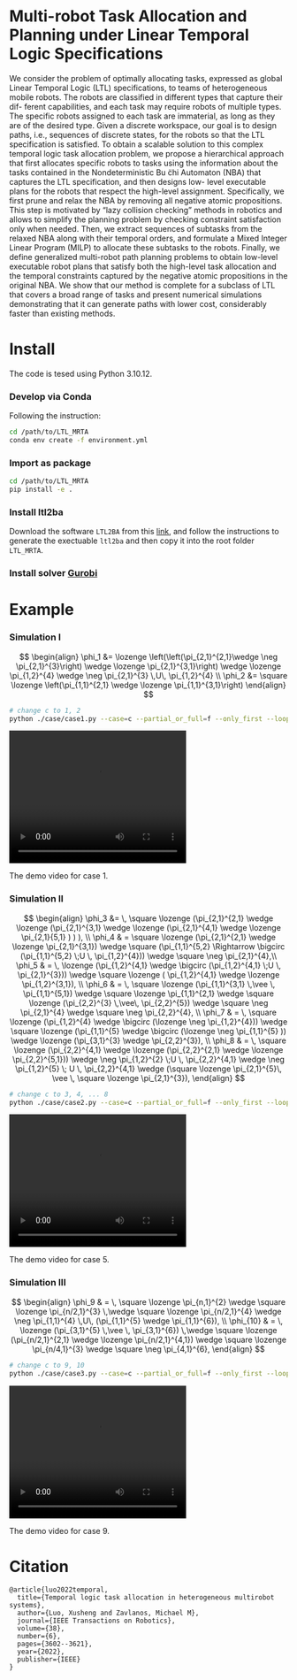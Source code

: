 # Multi-robot Task Allocation and Planning under Linear Temporal Logic Specifications
We consider the problem of optimally allocating tasks, expressed as global Linear Temporal Logic (LTL) specifications, to teams of heterogeneous mobile robots. The robots are classified in different types that capture their dif- ferent capabilities, and each task may require robots of multiple types. The specific robots assigned to each task are immaterial, as long as they are of the desired type. Given a discrete workspace, our goal is to design paths, i.e., sequences of discrete states, for the robots so that the LTL specification is satisfied. To obtain a scalable solution to this complex temporal logic task allocation problem, we propose a hierarchical approach that first allocates specific robots to tasks using the information about the tasks contained in the Nondeterministic Bu ̈chi Automaton (NBA) that captures the LTL specification, and then designs low- level executable plans for the robots that respect the high-level assignment. Specifically, we first prune and relax the NBA by removing all negative atomic propositions. This step is motivated by “lazy collision checking” methods in robotics and allows to simplify the planning problem by checking constraint satisfaction only when needed. Then, we extract sequences of subtasks from the relaxed NBA along with their temporal orders, and formulate a Mixed Integer Linear Program (MILP) to allocate these subtasks to the robots. Finally, we define generalized multi-robot path planning problems to obtain low-level executable robot plans that satisfy both the high-level task allocation and the temporal constraints captured by the negative atomic propositions in the original NBA. We show that our method is complete for a subclass of LTL that covers a broad range of tasks and present numerical simulations demonstrating that it can generate paths with lower cost, considerably faster than existing methods.

# Install
 The code is tesed using Python 3.10.12.
### Develop via Conda
 Following the instruction:
```bash
cd /path/to/LTL_MRTA
conda env create -f environment.yml
```
### Import as package
```bash
cd /path/to/LTL_MRTA
pip install -e .
```
### Install ltl2ba
Download the software `LTL2BA` from this [link](http://www.lsv.fr/~gastin/ltl2ba/index.php), and follow the instructions to generate the exectuable `ltl2ba` and then copy it into the root folder `LTL_MRTA`.
### Install solver [Gurobi](https://www.gurobi.com)
# Example

### Simulation I
$$
\begin{align}
\phi_1 &= \lozenge \left(\left(\pi_{2,1}^{2,1}\wedge \neg \pi_{2,1}^{3}\right) \wedge  \lozenge \pi_{2,1}^{3,1}\right)  \wedge \lozenge \pi_{1,2}^{4} \wedge \neg \pi_{2,1}^{3} \,U\, \pi_{1,2}^{4} \\
\phi_2 &= \square \lozenge \left(\pi_{1,1}^{2,1} \wedge \lozenge \pi_{1,1}^{3,1}\right)
\end{align}
$$

```bash
# change c to 1, 2
python ./case/case1.py --case=c --partial_or_full=f --only_first --loop --vis --print
```
<video width="320" height="240" controls>
  <source src="/Users/xushengluo/Documents/Code/LTL_MRTA/data/mapp_case1.mp4" type="video/mp4">
  Your browser does not support the video tag.
</video>

The demo video for case 1.

### Simulation II
$$
\begin{align}
   \phi_3 &= \, \square \lozenge (\pi_{2,1}^{2,1} \wedge \lozenge (\pi_{2,1}^{3,1} \wedge \lozenge (\pi_{2,1}^{4,1} \wedge \lozenge \pi_{2,1}{5,1}  )   )  ), \\
   \phi_4 & = \square \lozenge (\pi_{2,1}^{2,1} \wedge \lozenge \pi_{2,1}^{3,1}) \wedge \square (\pi_{1,1}^{5,2} \Rightarrow \bigcirc (\pi_{1,1}^{5,2} \;U \, \pi_{1,2}^{4})) \wedge \square \neg \pi_{2,1}^{4},\\
   \phi_5  & = \, \lozenge (\pi_{1,2}^{4,1} \wedge \bigcirc (\pi_{1,2}^{4,1} \;U \, \pi_{2,1}^{3})) \wedge \square \lozenge ( \pi_{1,2}^{4,1} \wedge \lozenge \pi_{1,2}^{3,1}), \\
   \phi_6  & = \,  \square \lozenge (\pi_{1,1}^{3,1} \,\vee \, \pi_{1,1}^{5,1}) \wedge \square \lozenge \pi_{1,1}^{2,1}  \wedge \square \lozenge (\pi_{2,2}^{3} \,\vee\, \pi_{2,2}^{5}) \wedge \square \neg \pi_{2,1}^{4} \wedge \square \neg \pi_{2,2}^{4}, \\
   \phi_7  & = \,  \square \lozenge (\pi_{1,2}^{4} \wedge \bigcirc (\lozenge \neg \pi_{1,2}^{4})) \wedge  \square \lozenge (\pi_{1,1}^{5} \wedge \bigcirc (\lozenge \neg \pi_{1,1}^{5} )) \wedge  \lozenge  (\pi_{3,1}^{3} \wedge \pi_{2,2}^{3}), \\
   \phi_8 & = \, \square \lozenge  (\pi_{2,2}^{4,1} \wedge \lozenge (\pi_{2,2}^{2,1} \wedge \lozenge \pi_{2,2}^{5,1}))  \wedge  \neg \pi_{1,2}^{2} \;U \, \pi_{2,2}^{4,1} \wedge \neg \pi_{1,2}^{5} \; U \, \pi_{2,2}^{4,1} \wedge (\square \lozenge \pi_{2,1}^{5}\, \vee \,  \square \lozenge \pi_{2,1}^{3}),
 \end{align}
$$
```bash
# change c to 3, 4, ... 8
python ./case/case2.py --case=c --partial_or_full=f --only_first --loop --vis --print
```

<video width="320" height="240" controls>
  <source src="/Users/xushengluo/Documents/Code/LTL_MRTA/data/mapp_case5.mp4" type="video/mp4">
  Your browser does not support the video tag.
</video>

The demo video for case 5.


### Simulation III
$$
\begin{align}
     \phi_9 & = \,  \square \lozenge \pi_{n,1}^{2} \wedge   \square \lozenge \pi_{n/2,1}^{3} \,\wedge \square \lozenge \pi_{n/2,1}^{4} \wedge \neg \pi_{1,1}^{4} \,U\, (\pi_{1,1}^{5} \wedge \pi_{1,1}^{6}), \\
    \phi_{10} & = \, \lozenge (\pi_{3,1}^{5} \,\vee \, \pi_{3,1}^{6}) \,\wedge   \square \lozenge (\pi_{n/2,1}^{2,1} \wedge \lozenge \pi_{n/2,1}^{4,1}) \wedge  \square \lozenge \pi_{n/4,1}^{3} \wedge \square \neg \pi_{4,1}^{6},
\end{align}
$$
```bash
# change c to 9, 10
python ./case/case3.py --case=c --partial_or_full=f --only_first --loop --vis --print --robot=2 
```
<video width="320" height="240" controls>
  <source src="/Users/xushengluo/Documents/Code/LTL_MRTA/data/mapp_case9.mp4" type="video/mp4">
  Your browser does not support the video tag.
</video>

The demo video for case 9.

# Citation
```
@article{luo2022temporal,
  title={Temporal logic task allocation in heterogeneous multirobot systems},
  author={Luo, Xusheng and Zavlanos, Michael M},
  journal={IEEE Transactions on Robotics},
  volume={38},
  number={6},
  pages={3602--3621},
  year={2022},
  publisher={IEEE}
}
```